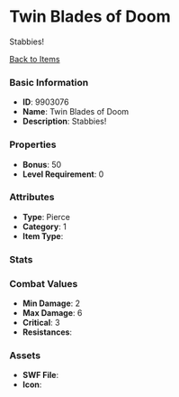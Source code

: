 # Twin Blades of Doom

Stabbies!

[Back to Items](../items.md)

### Basic Information

- **ID**: 9903076
- **Name**: Twin Blades of Doom
- **Description**: Stabbies!

### Properties

- **Bonus**: 50
- **Level Requirement**: 0

### Attributes

- **Type**: Pierce
- **Category**: 1
- **Item Type**: 

### Stats


### Combat Values

- **Min Damage**: 2
- **Max Damage**: 6
- **Critical**: 3
- **Resistances**: 

### Assets

- **SWF File**: 
- **Icon**: 

